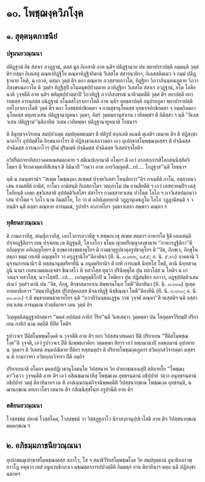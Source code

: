 <h1>๑๐. โพชฺฌงฺควิภโงฺค</h1>
<h2>๑. สุตฺตนฺตภาชนียํ</h2>
<h3>ปฐมนยวณฺณนา</h3>
<p> ปติฎฺฐานํ   อิธ สํสาเร อวฎฺฐานํ, ตสฺส มูลํ กิเลสาติ อาห นฺติฯ ปติฎฺฐานาย ปน พฺยาปาราปตฺติ กมฺมนฺติ วุตฺตํ ติฯ ยสฺมา กิเลเสสุ ตณฺหาทิฎฺฐิโย ตณฺหาทิฎฺฐิจริตานํ วิเสสโต สํสารนายิกา, กิเลสสหิตเมว จ กมฺมํ ปติฎฺฐานาย โหติ, น เกวลํ, ตสฺมา วุตฺตํ ติฯ ตถา ตณฺหาย ภวสฺสาทภาวโต, ทิฎฺฐิยา วิภวาภินนฺทนภูตาย วิภวาภิสงฺขรณภาวโต ติ วุตฺตํฯ ทิฎฺฐีสุปิ อโนฺตมุขปฺปวตฺตาย ภวทิฎฺฐิยา วิเสสโต สํสาเร อวฎฺฐานํ, ยโต โอลียนาติ วุจฺจตีติ อาห นฺติฯ พหิมุขปฺปวตฺตาปิ วิภวทิฎฺฐิ ภวาภิสงฺขรณํ นาติวตฺตตีติ วุตฺตํ ติฯ ลยาปตฺติ ยถารทฺธสฺส อารมฺภสฺส อนิฎฺฐานํ อโนฺตสโงฺกจภาวโตติ อาห นฺติฯ อุทฺธตาปตฺติ อนุปายภูตา พฺยาปาราปตฺติ อสโงฺกจภาวโตติ วุตฺตํ ติฯ ตถา โกสชฺชปกฺขิกตฺตา จ กามสุขานุโยคสฺส อุทฺธจฺจปกฺขิกตฺตา จ อตฺตกิลมถานุโยคสฺส ตทุภยวเสน ปติฎฺฐานายูหนา วุตฺตา, อิตรํ วุตฺตนยานุสาเรน เวทิตพฺพํฯ ติ อิมิสฺสา ฯ นฺติ ‘‘กิเลสวเสน ปติฎฺฐาน’’นฺติอาทีนํ วเสน เวทิตพฺพา ปติฎฺฐานายูหนาติ โยชนาฯ</p>


<p>ติ ลีนุทฺธจฺจวิรเหน สมปฺปวเตฺต สมฺปยุตฺตธเมฺมฯ ติ ปติรูปํ  สงฺกเลติ คเณติ ตุเลติฯ เตนาห ติฯ ติ ปฎิสงฺขานากาโร อุปปตฺติโต อิกฺขนากาโรฯ ติ ปฎิสงฺขานสภาวตฺตา เอว อุเปกฺขาสโมฺพชฺฌงฺคสฺสฯ ติ ปจฺฉิมสฺส ปจฺฉิมสฺส การณภาโวฯ ปุริมํ ปุริมญฺหิ ปจฺฉิมสฺส ปจฺฉิมสฺส วิเสสปจฺจโยติฯ</p>


<p> อวิปรีตกายาทิสภาวคฺคหณสมตฺถตาย  ฯ  สติเนปเกฺกนาติ อโตฺถฯ ติ เอวํ ลาภสกฺการสิโลกสนฺนิสฺสิตจิโตฺตฯ ติ จิรกตวตฺตาทิสีเสนฯ ติ อิมินาปิ ‘‘กตฺวา อาห กายวิญฺญตฺติํ…เป.… โกฎฺฐาส’’นฺติ โยชนาฯ</p>


<p>นฺติ น อนนฺตรานํฯ  ‘‘สเพฺพ โพชฺฌงฺคา สเพฺพสํ ปจฺจยวิเสสา โหนฺติเยวา’’ติฯ กาเมตีติ กาโม, อสฺสาทนวเสน อามสตีติ อามิสํ, กาโมว อามิสนฺติ  กิเลสกาโมฯ วตฺถุกาโม ปน อามสียตีติ ฯ เอวํ เสสทฺวยมฺปิฯ เตสุ โลกียนฺติ เอตฺถ สุขวิเสสาติ  อุปปตฺติวิเสโสฯ  สํสาโรฯ กามสฺสาทวเสน ปวโตฺต โลโภ ฯ ภววิเสสปตฺถนาวเสน ปวโตฺต ฯ วิภโว นาม กิมตฺถิโย, โก วา ตํ อภิปเตฺถยฺยาติ วฎฺฎานุเคธภูโต โลโภ วฎฺฎามิสนฺติ จ วทนฺติฯ นฺติ ตสฺสา ตณฺหาย อารมฺมณํ, รูปาทิฯ  ลาภาทโยฯ วุตฺตาวเสสา สพฺพาว ตณฺหา ฯ</p>

</p>


<h3>ทุติยนยวณฺณนา</h3>
<p> ติ กามภวาทีสุ, สญฺญีภวาทีสุ, เอกโวการภวาทีสุ จ สพฺพภเวสุ สเพฺพ สตฺตาฯ อาหารโต ฐิติ เอเตสนฺติ  ปจฺจยฎฺฐิติกาฯ เยน ปจฺจเยน เต ติฎฺฐนฺติ, โส เอโกว ธโมฺม ญาตปริญฺญาสงฺขาตาย ‘‘อาหารฎฺฐิติกา’’ติ อภิญฺญาย  อภิเญฺญโยฺยฯ ติ สงฺขตาสงฺขตธาตุโยฯ ติ กามธาตุรูปธาตุอรูปธาตุโยฯ ติ ‘‘อิธ, ภิกฺขเว, ภิกฺขุโน สตฺถา ธมฺมํ เทเสติ อญฺญตโร วา ครุฎฺฐานิโย’’ติอาทินา (ที. นิ. ๓.๓๒๒, ๓๕๕; อ. นิ. ๕.๒๖) อาคตานิ วิมุจฺจนการณานิฯ ติ ทสฺสนานุตฺตริยาทีนิ ฉ อนุตฺตริยานิฯ ติ เยหิ  การเณหิ นิทฺทโส โหติ, ตานิ นิทฺทสวตฺถูนิ นามฯ เทสนามตฺตเญฺจตํฯ ขีณาสโว หิ ทสวโสฺส หุตฺวา ปรินิพฺพุโต ปุน ทสวโสฺส น โหติฯ น เกวลญฺจ ทสวโสฺส, นววโสฺสปิ…เป.… เอกมุหุตฺติโกปิ น โหติเยว ปุน ปฎิสนฺธิยา อภาวา, อฎฺฐุปฺปตฺติวเสน ปเนวํ วุตฺตํฯ ตานิ ปน ‘‘อิธ, ภิกฺขุ, สิกฺขาสมาทาเน ติพฺพจฺฉโนฺท โหตี’’ติอาทินา (ที. นิ. ๓.๓๓๑) สุเตฺต อาคตานิเยวฯ ‘‘สมฺมาทิฎฺฐิสฺส ปุริสปุคฺคลสฺส มิจฺฉาทิฎฺฐิ นิชฺชิณฺณา โหตี’’ติอาทีนิ (ที. นิ. ๓.๓๖๐; อ. นิ. ๑๐.๑๐๖) ฯ ติ ขนฺธายตนธาตาทโยฯ นฺติ ‘‘ภวาทิวินนฺธนเฎฺฐน วานํ วุจฺจติ ตณฺหา’’ติ ทเสฺสติฯ นฺติ อสฺสาทนวเสน อารมฺมเณ ปวตฺติมาหฯ เตน วุตฺตํ ติฯ</p>


<p> วิญฺญตฺติสมุฎฺฐาปกตฺตาฯ ‘‘มคฺคํ อปฺปตฺตํ กายิกํ วีริย’’นฺติ วิเสเสตฺวา วุตฺตตฺตา ปน โลกุตฺตรวีริยมฺปิ ปริยาเยน กายิกํ นาม อตฺถีติ ทีปิตํ โหติฯ</p>


<p>รูปาวจเร ปีติสโมฺพชฺฌโงฺคติ น วุจฺจตีติ อาห ติฯ ยถา วิปสฺสนาสหคตา ปีติ ปริยาเยน ‘‘ปีติสโมฺพชฺฌโงฺค’’ติ วุจฺจติ, เอวํ รูปาวจเร ปีติ นิเพฺพธภาคิยา วตฺตพฺพา สิยาฯ เอวํ ลพฺภมานาปิ อลพฺภมานํ อุปาทาย น วุตฺตาฯ ติ วิเสสนํ สนฺตปณีตาย ปีติยา ทสฺสนตฺถํฯ ติ ปริยายโพชฺฌงฺคภูตาฯ  สวิตกฺกสวิจารตฺตา ตสฺสฯ น หิ กามาวจรา อวิตกฺกอวิจารา ปีติ อตฺถิฯ</p>


<p> ปริยาเยนาติ อโตฺถฯ มคฺคปฎิเวธานุโลมนโต วิปสฺสนาย วิย ปาทกชฺฌาเนสุปิ สติอาทโย ‘‘โพชฺฌงฺคา’’เตฺวว วุจฺจนฺตีติ อาห ติฯ เอวํ กสิณชฺฌานาทีสุ โพชฺฌเงฺค อุทฺธรนฺตานํ อธิปฺปายํ วตฺวา อนุทฺธรนฺตานํ  อธิปฺปายํ วตฺตุํ ติอาทิมาหฯ เต หิ อาสเนฺนกนฺตกิจฺจนิพฺพตฺตีหิ วิปสฺสนากฺขเณ โพชฺฌเงฺค อุทฺธรนฺติ, น ฌานกฺขเณ ตทภาวโตฯ เตนาห ติฯ กสิณนิสฺสโนฺท อรูปานีติ อาห ติฯ</p>

</p>


<h3>ตติยนยวณฺณนา</h3>
<p> โวสฺสชฺชนํ  ปหานํ โวสฺสโคฺค, โวสฺสชฺชนํ วา วิสฺสฎฺฐภาโว นิราสงฺกานุปฺปเวโสติ อาห ติฯ วิปสฺสนากฺขเณ  มคฺคกฺขเณ ฯ</p>

</p>

</p>


<h2>๒. อภิธมฺมภาชนียวณฺณนา</h2>
<p> อุเปกฺขนมุเปกฺขาสโมฺพชฺฌงฺคสฺส สภาโว, โส จ สมาธิวีริยสโมฺพชฺฌโงฺค วิย สมฺปยุตฺตานํ อูนาธิกภาวพฺยาวโฎ อหุตฺวา เตสํ อนูนานธิกภาเว มชฺฌตฺตาการปฺปวตฺตีติ อิมมตฺถํ อาห ติอาทินาฯ ตตฺถ นฺติ ปฎิสงฺขานมาหฯ</p>

</p>

</p>






